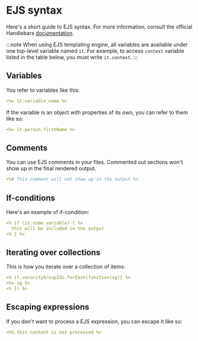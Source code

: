 # EJS syntax

Here's a short guide to EJS syntax. For more information, consult the official Handlebars [documentation](https://ejs.co/).

:::note
When using EJS templating engine, all variables are available under one top-level variable named `it`. For example, to access `context` variable listed in the table below, you must write `it.context`.
:::

## Variables

You refer to variables like this:

```yaml
<%= it.variable_name %>
```

If the variable is an object with properties of its own, you can refer to them like so:

```yaml
<%= it.person.firstName %>
```

## Comments

You can use EJS comments in your files. Commented out sections won't show up in the final rendered output.

```yaml
<%# This comment will not show up in the output %>
```

## If-conditions

Here's an example of if-condition:

```yaml
<% if (it.some_variable) { %>
  this will be included in the output
<% } %>
```

## Iterating over collections

This is how you iterate over a collection of items:

```yaml
<% it.securityGroupIds.forEach(function(sg){ %>
<%= sg %>
<% }) %>
```

## Escaping expressions

If you don't want to process a EJS expression, you can escape it like so:

```yaml
<%% this content is not processed %>
```
